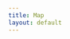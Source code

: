 ```yaml
---
title: Map
layout: default
---
```


<div id='eventMap'><!-- Plotly chart will be drawn inside this DIV --></div>

<script src="./js/map.js"></script>